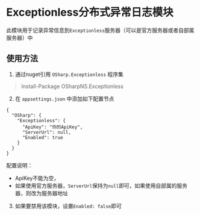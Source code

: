 ﻿# Exceptionless分布式异常日志模块

此模块用于记录异常信息到`Exceptionless`服务器（可以是官方服务器或者自部属服务器）中

## 使用方法

1. 通过nuget引用 `OSharp.Exceptionless` 程序集
> Install-Package OSharpNS.Exceptionless

2. 在 `appsettings.json` 中添加如下配置节点
```
{
  "OSharp": {
    "Exceptionless": {
      "ApiKey": "你的ApiKey",
      "ServerUrl": null,
      "Enabled": true
    } 
  }
}
```
配置说明：
 * ApiKey不能为空，
 * 如果使用官方服务器，`ServerUrl`保持为`null`即可，如果使用自部属的服务器，则改为服务器地址

3. 如果要禁用该模块，设置`Enabled: false`即可
